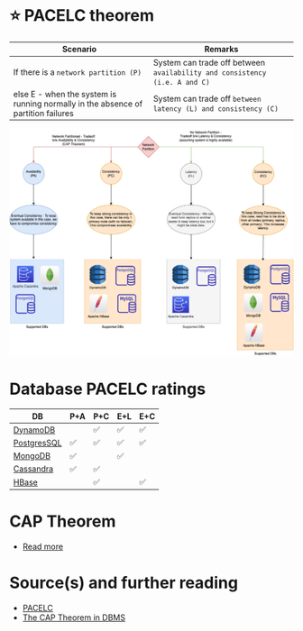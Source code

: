 # :star: PACELC theorem

| Scenario                                                                          | Remarks                                                                   |
|-----------------------------------------------------------------------------------|---------------------------------------------------------------------------|
| If there is a `network partition (P)`                                             | System can trade off between `availability and consistency (i.e. A and C)` |
| else E - when the system is running normally in the absence of partition failures | System can trade off `between latency (L) and consistency (C)`            |

![img.png](assets/PACELC_Diagram.drawio.png)

# Database PACELC ratings

| DB                                                                                  | P+A                | P+C                | E+L                | E+C                |
|-------------------------------------------------------------------------------------|--------------------|--------------------|--------------------|--------------------|
| [DynamoDB](../../../../2_AWSComponents/6_DatabaseServices/AmazonDynamoDB/Readme.md) |                    | :white_check_mark: | :white_check_mark: | :white_check_mark: |
| [PostgresSQL](../../SQL-DBs.md)                                                     | :white_check_mark: | :white_check_mark: | :white_check_mark: | :white_check_mark: |
| [MongoDB](../../NoSQL-Databases/MongoDB)                                            | :white_check_mark: |                    | :white_check_mark: |                    |
| [Cassandra](../../NoSQL-Databases/ApacheCasandra.md)                                | :white_check_mark: | :white_check_mark: |                    |                    |
| [HBase](../../NoSQL-Databases/ApacheHBase.md)                                       |                    | :white_check_mark: |                    | :white_check_mark: |

# CAP Theorem
- [Read more](CAPTheorem.md)

# Source(s) and further reading
- [PACELC](https://en.wikipedia.org/wiki/PACELC_theorem)
- [The CAP Theorem in DBMS](https://www.geeksforgeeks.org/the-cap-theorem-in-dbms/)